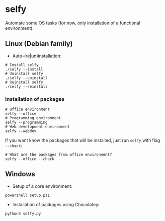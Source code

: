 # selfy

Automate some OS tasks (for now, only installation of a functional environment).

## Linux (Debian family)

- Auto-(re|un)installation:

```
# Install selfy
./selfy --install
# Uninstall selfy
./selfy --uninstall
# Reinstall selfy
./selfy --reinstall
```

### Installation of packages

```
# Office environment
selfy --office
# Programming environment
selfy --programming
# Web development environment
selfy --webdev
```

If you want know the packages that will be installed, just run `selfy` with flag `--check`:

```
# What are the packages from office environment?
selfy --office --check
```

## Windows

- Setup of a core environment:

```
powershell setup.ps1
```

- Installation of packages using Chocolatey:

```
python3 selfy.py
```
